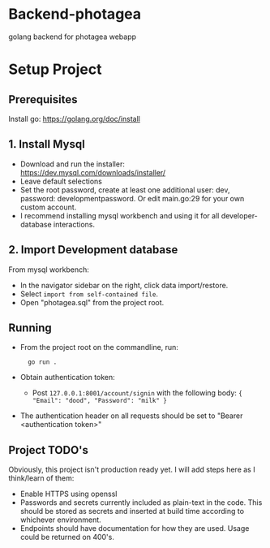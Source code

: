 # Backend-photagea
golang backend for photagea webapp

# Setup Project

## Prerequisites
Install go: https://golang.org/doc/install

## 1. Install Mysql
- Download and run the installer: https://dev.mysql.com/downloads/installer/
- Leave default selections
- Set the root password, create at least one additional user: dev,
password: developmentpassword. Or edit main.go:29 for your own custom
account.
- I recommend installing mysql workbench and using it for all developer-database interactions.

## 2. Import Development database
From mysql workbench:
- In the navigator sidebar on the right, click data import/restore.
- Select `import from self-contained file`.
- Open "photagea.sql" from the project root.

## Running
- From the project root on the commandline, run: 
    
        go run .

- Obtain authentication token:
    - Post `127.0.0.1:8001/account/signin` with the following body:
`{
    "Email": "dood",
    "Password": "milk"
}`

- The authentication header on all requests should be set to "Bearer \<authentication token>"

## Project TODO's

Obviously, this project isn't production ready yet. I will add steps here as I think/learn of them:
- Enable HTTPS using openssl
- Passwords and secrets currently included as plain-text in the code. This should be stored as secrets and inserted at build time according to whichever environment.
- Endpoints should have documentation for how they are used. Usage could be returned on 400's.